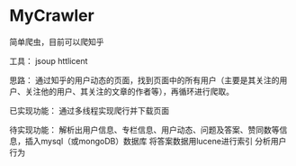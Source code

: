 # MyCrawler
简单爬虫，目前可以爬知乎

工具：
jsoup
httlicent

思路：
通过知乎的用户动态的页面，找到页面中的所有用户（主要是其关注的用户、关注他的用户、其关注的文章的作者等），再循环进行爬取。

已实现功能：
通过多线程实现爬行并下载页面

待实现功能：
	解析出用户信息、专栏信息、用户动态、问题及答案、赞同数等信息，插入mysql（或mongoDB）数据库
	将答案数据用lucene进行索引
	分析用户行为


